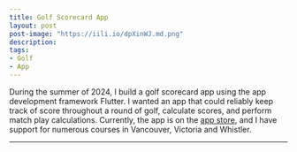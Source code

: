 ```yaml
---
title: Golf Scorecard App
layout: post
post-image: "https://iili.io/dpXinWJ.md.png"
description: 
tags:
- Golf
- App
---
```


During the summer of 2024, I build a golf scorecard app using the app development framework Flutter. I wanted an app that could reliably keep track of score throughout a round of golf, calculate scores, and perform match play calculations. Currently, the app is on the [app store](https://apps.apple.com/ca/app/scorecard-app/id6504263909), and I have support for numerous courses in Vancouver, Victoria and Whistler. 

---
